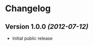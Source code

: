 Changelog
=========

Version 1.0.0 *(2012-07-12)*
----------------------------
 * Initial public release
